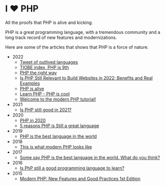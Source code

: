 # I ❤️ PHP

All the proofs that PHP is alive and kicking.

PHP is a great programming language, with a tremendous community and a long track record of new features and modernizations. 

Here are some of the articles that shows that PHP is a force of nature. 

+ 2022
	+ [Tweet of outlived languages](https://twitter.com/VicVijayakumar/status/1587462991955591168)
	+ [TIOBE index, PHP is 9th](https://www.tiobe.com/tiobe-index/)
	+ [PHP the right way](https://phptherightway.com/)
	+ [Is PHP Still Relevant to Build Websites in 2022: Benefits and Real Examples](https://www.altamira.ai/blog/build-websites-with-php/)
	+ [PHP is alive](https://www.fasthosts.co.uk/blog/php-is-alive-long-live-php/)
	+ [Learn PHP - PHP is cool](https://odan.github.io/learn-php/)
	+ [Welcome to the modern PHP tutorial! ](https://www.phptutorial.net/)
+ 2021
	+ [Is PHP still good in 2021?
](https://www.quora.com/Is-PHP-still-good-in-2021)
+ 2020
	+ [PHP in 2020](https://stitcher.io/blog/php-in-2020)
	+ [5 reasons PHP is Still a great language](https://insights.dice.com/2020/08/20/5-reasons-php-still-a-great-language/)
+ 2019
	+ [PHP is the best language in the world
](https://php-is-the-best-language-in-the-world.com/)
+ 2018
	+ [This is what modern PHP looks like
](https://www.freecodecamp.org/news/this-is-what-modern-php-looks-like-769192a1320/)
+ 2017
	+ [Some say PHP is the best language in the world. What do you think?](https://www.alibabacloud.com/forum/read-917)
+ 2016
	+ [Is PhP still a good programming language to learn?](https://www.quora.com/Is-PhP-still-a-good-programming-language-to-learn)
+ 2015
	+ [Modern PHP: New Features and Good Practices 1st Edition](https://www.oreilly.com/library/view/modern-php/9781491905173/)
